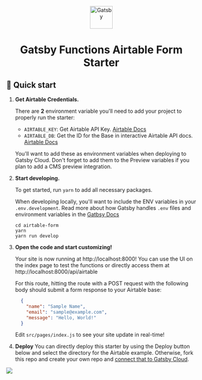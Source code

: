 <p align="center">
  <a href="https://www.gatsbyjs.com/?utm_source=starter&utm_medium=readme&utm_campaign=gatsby-functions-beta">
    <img alt="Gatsby" src="https://www.gatsbyjs.com/Gatsby-Monogram.svg" width="60" />
  </a>
</p>
<h1 align="center">
  Gatsby Functions Airtable Form Starter
</h1>

## 🚀 Quick start

1.  **Get Airtable Credentials.**

    There are **2** environment variable you'll need to add your project to properly run the starter:
    - `AIRTABLE_KEY`: Get Airtable API Key. [Airtable Docs](https://support.airtable.com/hc/en-us/articles/219046777-How-do-I-get-my-API-key-)
    - `AIRTABLE_DB`: Get the ID for the Base in interactive Airtable API docs. [Airtable Docs](https://airtable.com/api)

    You'll want to add these as environment variables when deploying to Gatsby Cloud. Don't forget to add them to the Preview variables if you plan to add a CMS preview integration. 


2.  **Start developing.**

    To get started, run `yarn` to add all necessary packages.

    When developing locally, you'll want to include the ENV variables in your `.env.development`. Read more about how Gatsby handles `.env` files and environment variables in the [Gatbsy Docs](https://www.gatsbyjs.com/docs/how-to/local-development/environment-variables/)


    ```shell
    cd airtable-form
    yarn
    yarn run develop
    ```

3.  **Open the code and start customizing!**

    Your site is now running at http://localhost:8000! You can use the UI on the index page to test the functions or directly access them at http://localhost:8000/api/airtable

    For this route, hitting the route with a POST request with the following body should submit a form response to your Airtable base:

    ```json
      {
        "name": "Sample Name",
        "email": "sample@example.com",
        "message": "Hello, World!"
      }
    ```

    Edit `src/pages/index.js` to see your site update in real-time!

4.  **Deploy**
You can directly deploy this starter by using the Deploy button below and select the directory for the Airtable example. Otherwise, fork this repo and create your own repo and [connect that to Gatsby Cloud](https://www.gatsbyjs.com/docs/how-to/previews-deploys-hosting/deploying-to-gatsby-cloud/#set-up-an-existing-gatsby-site).

[<img src="https://www.gatsbyjs.com/deploynow.svg">](https://www.gatsbyjs.com/dashboard/deploynow?url=https://github.com/gatsbyjs/gatsby-functions-beta/)


<!--- Working on improving deploy now to use subdirectories 

[<img src="https://www.gatsbyjs.com/deploynow.svg">](https://www.gatsbyjs.com/dashboard/deploynow?url=https://github.com/gatsbyjs/gatsby-functions-beta/tree/main/examples/airtable-form)

--> 
